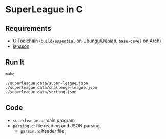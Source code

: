 # SuperLeague in C

## Requirements

- C Toolchain (`build-essential` on Ubungu/Debian, `base-devel` on Arch)
- [jansson](https://jansson.readthedocs.io/en/latest/index.html)

## Run It

    make

    ./superleague data/super-league.json
    ./superleague data/challenge-league.json
    ./superleague data/sorting.json

## Code

- `superleague.c`: main program
- `parsing.c`: file reading and JSON parsing
	- `parsin.h`: header file
